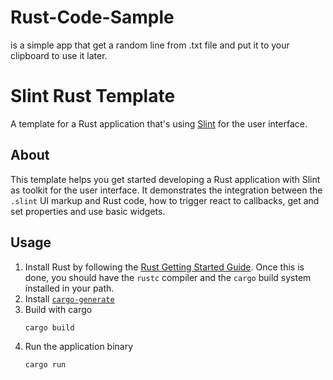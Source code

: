 # Rust-Code-Sample
is a simple app that get a random line from .txt file and put it to your clipboard to use it later.


# Slint Rust Template

A template for a Rust application that's using [Slint](https://slint.rs) for the user interface.

## About

This template helps you get started developing a Rust application with Slint as toolkit
for the user interface. It demonstrates the integration between the `.slint` UI markup and
Rust code, how to trigger react to callbacks, get and set properties and use basic widgets.

## Usage

1. Install Rust by following the [Rust Getting Started Guide](https://www.rust-lang.org/learn/get-started).
   Once this is done, you should have the ```rustc``` compiler and the ```cargo``` build system installed in your path.
2. Install [`cargo-generate`](https://github.com/cargo-generate/cargo-generate)  
3. Build with cargo
    ```
    cargo build
    ```
4. Run the application binary
     ```
     cargo run
     ```
